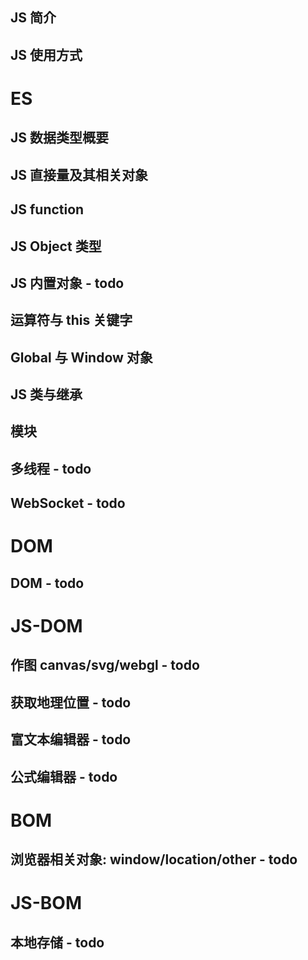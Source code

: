 ## JS 简介

## JS 使用方式

# ES

## JS 数据类型概要

## JS 直接量及其相关对象

## JS function

## JS Object 类型

## JS 内置对象 - todo

## 运算符与 this 关键字

## Global 与 Window 对象

## JS 类与继承

## 模块

## 多线程 - todo

## WebSocket - todo

# DOM

## DOM - todo

# JS-DOM

## 作图 canvas/svg/webgl - todo

## 获取地理位置 - todo

## 富文本编辑器 - todo

## 公式编辑器 - todo

# BOM

## 浏览器相关对象: window/location/other - todo

# JS-BOM

## 本地存储 - todo
